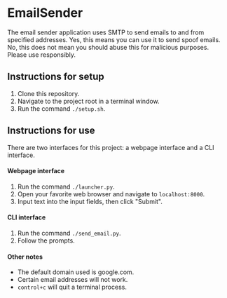 # EmailSender

The email sender application uses SMTP to send emails to and from specified addresses. Yes, this means you can use it to send spoof emails. No, this does not mean you should abuse this for malicious purposes. Please use responsibly.

## Instructions for setup

1. Clone this repository.
2. Navigate to the project root in a terminal window.
3. Run the command `./setup.sh`.

## Instructions for use

There are two interfaces for this project: a webpage interface and a CLI interface.

#### Webpage interface

1. Run the command `./launcher.py`.
2. Open your favorite web browser and navigate to `localhost:8000`.
3. Input text into the input fields, then click "Submit".

#### CLI interface

1. Run the command `./send_email.py`.
2. Follow the prompts.

#### Other notes

* The default domain used is google.com.
* Certain email addresses will not work.
* `control+c` will quit a terminal process.
